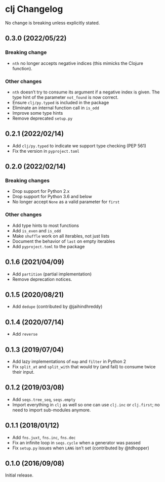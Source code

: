 # clj Changelog

No change is breaking unless explicitly stated.

## 0.3.0 (2022/05/22)

### Breaking change

* `nth` no longer accepts negative indices (this mimicks the Clojure function).

### Other changes

* `nth` doesn’t try to consume its argument if a negative index is given.
  The type hint of the parameter `not_found` is now correct.
* Ensure `clj/py.typed` is included in the package
* Eliminate an internal function call in `is_odd`
* Improve some type hints
* Remove deprecated `setup.py`

## 0.2.1 (2022/02/14)

* Add `clj/py.typed` to indicate we support type checking (PEP 561)
* Fix the version in `pyproject.toml`

## 0.2.0 (2022/02/14)

### Breaking changes

* Drop support for Python 2.x
* Drop support for Python 3.6 and below
* No longer accept `None` as a valid parameter for `first`

### Other changes

* Add type hints to most functions
* Add `is_even` and `is_odd`
* Make `shuffle` work on all iterables, not just lists
* Document the behavior of `last` on empty iterables
* Add `pyproject.toml` to the package

## 0.1.6 (2021/04/09)

* Add `partition` (partial implementation)
* Remove deprecation notices.

## 0.1.5 (2020/08/21)

* Add `dedupe` (contributed by @jaihindhreddy)

## 0.1.4 (2020/07/14)

* Add `reverse`

## 0.1.3 (2019/07/04)

* Add lazy implementations of `map` and `filter` in Python 2
* Fix `split_at` and `split_with` that would try (and fail) to consume twice
  their input.

## 0.1.2 (2019/03/08)

* Add `seqs.tree_seq`, `seqs.empty`
* Import everything in `clj` as well so one can use `clj.inc` or `clj.first`;
  no need to import sub-modules anymore.

## 0.1.1 (2018/01/12)

* Add `fns.juxt`, `fns.inc`, `fns.dec`
* Fix an infinite loop in `seqs.cycle` when a generator was passed
* Fix `setup.py` issues when `LANG` isn’t set (contributed by @tdhopper)

## 0.1.0 (2016/09/08)

Initial release.

